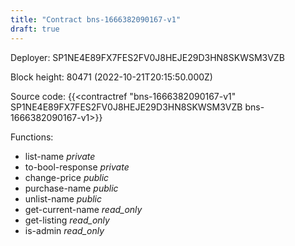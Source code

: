 ```yaml
---
title: "Contract bns-1666382090167-v1"
draft: true
---
```

Deployer: SP1NE4E89FX7FES2FV0J8HEJE29D3HN8SKWSM3VZB


 



Block height: 80471 (2022-10-21T20:15:50.000Z)

Source code: {{<contractref "bns-1666382090167-v1" SP1NE4E89FX7FES2FV0J8HEJE29D3HN8SKWSM3VZB bns-1666382090167-v1>}}

Functions:

* list-name _private_
* to-bool-response _private_
* change-price _public_
* purchase-name _public_
* unlist-name _public_
* get-current-name _read_only_
* get-listing _read_only_
* is-admin _read_only_
